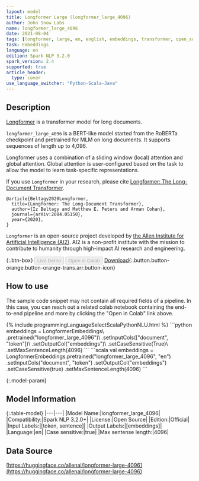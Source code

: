 ```yaml
---
layout: model
title: Longformer Large (longformer_large_4096)
author: John Snow Labs
name: longformer_large_4096
date: 2021-08-04
tags: [longformer, large, en, english, embeddings, transformer, open_source]
task: Embeddings
language: en
edition: Spark NLP 3.2.0
spark_version: 2.4
supported: true
article_header:
  type: cover
use_language_switcher: "Python-Scala-Java"
---
```


## Description

[Longformer](https://arxiv.org/abs/2004.05150) is a transformer model for long documents. 

`longformer_large_4096` is a BERT-like model started from the RoBERTa checkpoint and pretrained for MLM on long documents. It supports sequences of length up to 4,096. 
 
Longformer uses a combination of a sliding window (local) attention and global attention. Global attention is user-configured based on the task to allow the model to learn task-specific representations.

If you use `Longformer` in your research, please cite [Longformer: The Long-Document Transformer](https://arxiv.org/abs/2004.05150).
```
@article{Beltagy2020Longformer,
  title={Longformer: The Long-Document Transformer},
  author={Iz Beltagy and Matthew E. Peters and Arman Cohan},
  journal={arXiv:2004.05150},
  year={2020},
}
```

`Longformer` is an open-source project developed by [the Allen Institute for Artificial Intelligence (AI2)](http://www.allenai.org).
AI2 is a non-profit institute with the mission to contribute to humanity through high-impact AI research and engineering.

{:.btn-box}
<button class="button button-orange" disabled>Live Demo</button>
<button class="button button-orange" disabled>Open in Colab</button>
[Download](https://s3.amazonaws.com/auxdata.johnsnowlabs.com/public/models/longformer_large_4096_en_3.2.0_2.4_1628094507158.zip){:.button.button-orange.button-orange-trans.arr.button-icon}

## How to use

The sample code snippet may not contain all required fields of a pipeline. In this case, you can reach out a related colab notebook containing the end-to-end pipeline and more by clicking the "Open in Colab" link above.




<div class="tabs-box" markdown="1">
{% include programmingLanguageSelectScalaPythonNLU.html %}
```python
embeddings = LongformerEmbeddings\
      .pretrained("longformer_large_4096")\
      .setInputCols(["document", "token"])\
      .setOutputCol("embeddings")\
      .setCaseSensitive(True)\
      .setMaxSentenceLength(4096)
```
```scala
val embeddings = LongformerEmbeddings.pretrained("longformer_large_4096", "en")
    .setInputCols("document", "token") 
    .setOutputCol("embeddings")
    .setCaseSensitive(true)
    .setMaxSentenceLength(4096)
```
</div>

{:.model-param}
## Model Information

{:.table-model}
|---|---|
|Model Name:|longformer_large_4096|
|Compatibility:|Spark NLP 3.2.0+|
|License:|Open Source|
|Edition:|Official|
|Input Labels:|[token, sentence]|
|Output Labels:|[embeddings]|
|Language:|en|
|Case sensitive:|true|
|Max sentense length:|4096|

## Data Source

[https://huggingface.co/allenai/longformer-large-4096](https://huggingface.co/allenai/longformer-large-4096)